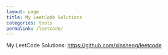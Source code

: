 ```yaml
---
layout: page
title: My LeetCode Solutions
categories: tools
permalink: /leetcode/
---
```


My LeetCode Solutions:
https://github.com/xinsheng/leetcode